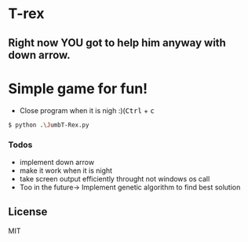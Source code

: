 # T-rex
## Right now YOU got to help him anyway with down arrow.


# Simple game for fun!

  - Close program when it is nigh :)(<kbd>Ctrl</kbd> + <kbd>c</kbd> 

  
  ```sh
$ python .\JumbT-Rex.py
```

### Todos

 - implement down arrow
 - make it work when it is night
 - take screen output efficiently throught not windows os call
 - Too in the future-> Implement genetic algorithm to find best solution
 
License
----

MIT
